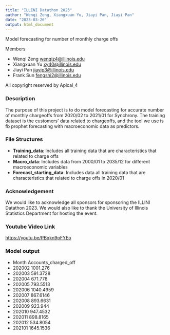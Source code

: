 ```yaml
---
title: "ILLINI Datathon 2023"
author: "Wenqi Zeng, Xiangxuan Yu, Jiayi Pan, Jiayi Pan"
date: "2023-03-26"
output: html_document
---
```


Model forecasting for number of monthly charge offs

Members

   *  Wenqi Zeng <wenqiz4@illinois.edu>
   * Xiangxuan Yu <xy40@illinois.edu>
   * Jiayi Pan <jiayip3@illinois.edu>
   * Frank Sun <fengshi2@illinois.edu>

All copyright reserved by Apical_4

### Description

The purpose of this project is to do model forecasting for accurate number of monthly chargeoffs from 2020/02 to 2021/01 for Synchrony. The training dataset is the customers' data related to chargeoffs, and the tool we use is fb prophet forecasting with macroeconomic data as predictors.

### File Structures
* **Training_data**: Includes all training data that are characteristics that related to charge offs
* **Macro_data**: Includes data from 2000/01 to 2035/12 for different macroeconomic variables
* **Forecast_starting_data**: Includes data all training data that are characteristics that related to charge offs in 2020/01 

### Acknowledgement
We would like to acknowledge all sponsors for sponsoring the ILLINI Datathon 2023. We would also like to thank the University of Illinois Statistics Department for hosting the event.

### Youtube Video Link

<https://youtu.be/PBqkn9pFYEo>

### Model output 

   * Month  Accounts_charged_off 
   * 202002    1001.276 
   * 202003   591.3728
   * 202004   671.778
   * 202005   793.5513
   * 202006   1040.4959
   * 202007   867.6146
   * 202008   893.6631
   * 202009   923.944
   * 202010   947.4532
   * 202011   898.8165
   * 202012   534.8054
   * 202101   1645.1536

